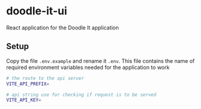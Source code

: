 # doodle-it-ui

React application for the Doodle It application

## Setup

Copy the file `.env.example` and rename it `.env`. This file contains the name of required environment variables needed for the application to work

```bash
# the route to the api server
VITE_API_PREFIX=

# api string use for checking if request is to be served
VITE_API_KEY=
```
